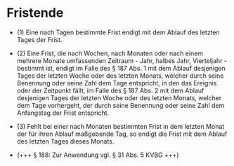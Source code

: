 # Fristende

- (1) Eine nach Tagen bestimmte Frist endigt mit dem Ablauf des letzten Tages der Frist.

- (2) Eine Frist, die nach Wochen, nach Monaten oder nach einem mehrere Monate umfassenden Zeitraum - Jahr, halbes Jahr, Vierteljahr - bestimmt ist, endigt im Falle des § 187 Abs. 1 mit dem Ablauf desjenigen Tages der letzten Woche oder des letzten Monats, welcher durch seine Benennung oder seine Zahl dem Tage entspricht, in den das Ereignis oder der Zeitpunkt fällt, im Falle des § 187 Abs. 2 mit dem Ablauf desjenigen Tages der letzten Woche oder des letzten Monats, welcher dem Tage vorhergeht, der durch seine Benennung oder seine Zahl dem Anfangstag der Frist entspricht.

- (3) Fehlt bei einer nach Monaten bestimmten Frist in dem letzten Monat der für ihren Ablauf maßgebende Tag, so endigt die Frist mit dem Ablauf des letzten Tages dieses Monats.

- (+++ § 188: Zur Anwendung vgl. § 31 Abs. 5 KVBG +++)

